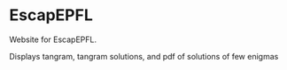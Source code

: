 # EscapEPFL

Website for EscapEPFL.

Displays tangram, tangram solutions, and pdf of solutions of few enigmas